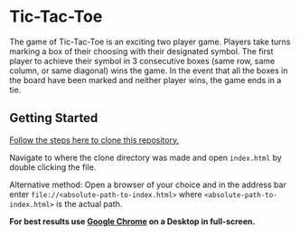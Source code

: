 # Tic-Tac-Toe

The game of Tic-Tac-Toe is an exciting two player game. Players take turns marking a box of their choosing with their designated symbol. The first player to achieve their symbol in 3 consecutive boxes (same row, same column, or same diagonal) wins the game. In the event that all the boxes in the board have been marked and neither player wins, the game ends in a tie.

## Getting Started

[Follow the steps here to clone this repository.](https://help.github.com/articles/cloning-a-repository/)

Navigate to where the clone directory was made and open `index.html` by double clicking the file.

Alternative method: Open a browser of your choice and in the address bar enter `file://<absolute-path-to-index.html>` where `<absolute-path-to-index.html>` is the actual path.

**For best results use [Google Chrome](https://www.google.com/chrome/browser/desktop/index.html) on a Desktop in full-screen.**
